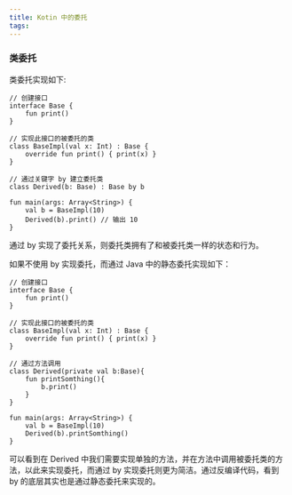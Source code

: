 ```yaml
---
title: Kotin 中的委托
tags:
---
```



### 类委托

类委托实现如下:

```
// 创建接口
interface Base {   
    fun print()
}

// 实现此接口的被委托的类
class BaseImpl(val x: Int) : Base {
    override fun print() { print(x) }
}

// 通过关键字 by 建立委托类
class Derived(b: Base) : Base by b

fun main(args: Array<String>) {
    val b = BaseImpl(10)
    Derived(b).print() // 输出 10
}
```

通过 by 实现了委托关系，则委托类拥有了和被委托类一样的状态和行为。


如果不使用 by 实现委托，而通过 Java 中的静态委托实现如下：


```
// 创建接口
interface Base {
    fun print()
}

// 实现此接口的被委托的类
class BaseImpl(val x: Int) : Base {
    override fun print() { print(x) }
}

// 通过方法调用
class Derived(private val b:Base){
    fun printSomthing(){
        b.print()
    }
}

fun main(args: Array<String>) {
    val b = BaseImpl(10)
    Derived(b).printSomthing()
}

```

可以看到在 Derived 中我们需要实现单独的方法，并在方法中调用被委托类的方法，以此来实现委托，而通过 by 实现委托则更为简洁。通过反编译代码，看到 by 的底层其实也是通过静态委托来实现的。